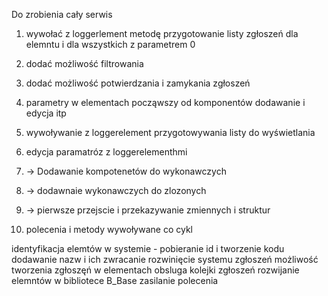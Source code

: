 Do zrobienia cały serwis


1. wywołać z loggerlement metodę przygotowanie listy zgłoszeń dla elemntu i dla wszystkich z parametrem 0
2. dodać możliwość filtrowania
3. dodać możliwość potwierdzania i zamykania zgłoszeń

4. parametry w elementach począwszy od komponentów dodawanie i edycja itp
5. wywoływanie z loggerelement przygotowywania listy do wyświetlania
6. edycja paramatróz z loggerelementhmi 

7. -> Dodawanie kompotenetów do wykonawczych
8. -> dodawnaie wykonawczych do zlozonych

9. -> pierwsze przejscie i przekazywanie zmiennych i struktur
10. polecenia i metody wywoływane co cykl




identyfikacja elemtów w systemie - pobieranie id i tworzenie kodu dodawanie nazw i ich zwracanie 
rozwinięcie systemu zgłoszeń 
    możliwość tworzenia zgłoszęń w elementach
    obsluga kolejki zgłoszeń
rozwijanie elemntów w bibliotece B_Base
    zasilanie 
    polecenia
    